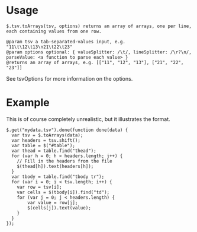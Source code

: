 # Usage #
```
$.tsv.toArrays(tsv, options) returns an array of arrays, one per line, each containing values from one row.

@param tsv a tab-separated-values input, e.g. "11\t\12\t13\n21\t22\t23"
@param options optional: { valueSplitter: /\t/, lineSplitter: /\r?\n/, parseValue: <a function to parse each value> }
@returns an array of arrays, e.g. [["11", "12", "13"], ["21", "22", "23"]]
```

See tsvOptions for more information on the options.

# Example #

This is of course completely unrealistic, but it illustrates the format.

```
$.get("mydata.tsv").done(function done(data) {
  var tsv = $.toArrays(data);
  var headers = tsv.shift();
  var table = $("#table");
  var thead = table.find("thead");
  for (var h = 0; h < headers.length; j++) {
    // Fill in the headers from the file
    $(thead[h]).text(headers[h]);
  }
  var tbody = table.find("tbody tr");
  for (var i = 0; i < tsv.length; i++) {
    var row = tsv[i];
    var cells = $(tbody[i]).find("td");
    for (var j = 0; j < headers.length) {
        var value = row[j];
        $(cells[j]).text(value);
    }
  }
});
```